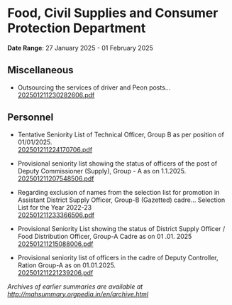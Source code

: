 # Food, Civil Supplies and Consumer Protection Department

**Date Range**: 27 January 2025 - 01 February 2025


## Miscellaneous
- Outsourcing the services of driver and Peon posts...\
  [202501211230282606.pdf](https://gr.maharashtra.gov.in/Site/Upload/Government%20Resolutions/English/202501211230282606.pdf)

## Personnel
- Tentative Seniority List of Technical Officer, Group B as per position of 01/01/2025.\
  [202501211224170706.pdf](https://gr.maharashtra.gov.in/Site/Upload/Government%20Resolutions/English/202501211224170706.pdf)

- Provisional seniority list showing the status of officers of the post of Deputy   Commissioner (Supply), Group - A as on 1.1.2025.\
  [202501211207548506.pdf](https://gr.maharashtra.gov.in/Site/Upload/Government%20Resolutions/English/202501211207548506.pdf)

- Regarding exclusion of names from the selection list for promotion in Assistant District Supply Officer, Group-B (Gazetted) cadre... Selection List for the Year 2022-23\
  [202501211233366506.pdf](https://gr.maharashtra.gov.in/Site/Upload/Government%20Resolutions/English/202501211233366506....pdf)

- Provisional Seniority List showing the status of  District Supply Officer / Food Distribution Officer, Group-A Cadre as on  01 .01. 2025\
  [202501211215088006.pdf](https://gr.maharashtra.gov.in/Site/Upload/Government%20Resolutions/English/202501211215088006.pdf)

- Provisional seniority list of officers in the cadre of Deputy Controller, Ration Group-A  as on 01.01.2025.\
  [202501211221239206.pdf](https://gr.maharashtra.gov.in/Site/Upload/Government%20Resolutions/English/202501211221239206.pdf)


*Archives of earlier summaries are available at http://mahsummary.orgpedia.in/en/archive.html*